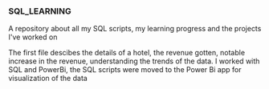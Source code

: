 ### SQL_LEARNING
A repository about all my SQL scripts, my learning progress and the projects I've worked on

The first file descibes the details of a hotel, the revenue gotten, notable increase in the revenue, understanding the trends of the data.
I worked with SQL and PowerBi, the SQL scripts were moved to the Power Bi app for visualization of the data
